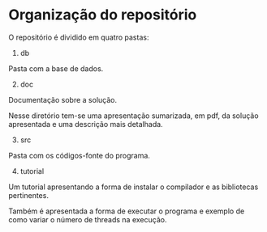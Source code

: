 # Organização do repositório

O repositório é dividido em quatro pastas:

1. db

Pasta com a base de dados.

2. doc

Documentação sobre a solução.

Nesse diretório tem-se uma apresentação sumarizada, em pdf, da solução apresentada e uma descrição mais detalhada.

3. src

Pasta com os códigos-fonte do programa.

4. tutorial

Um tutorial apresentando a forma de instalar o compilador e as bibliotecas pertinentes.

Também é apresentada a forma de executar o programa e exemplo de como variar o número de threads na execução.

